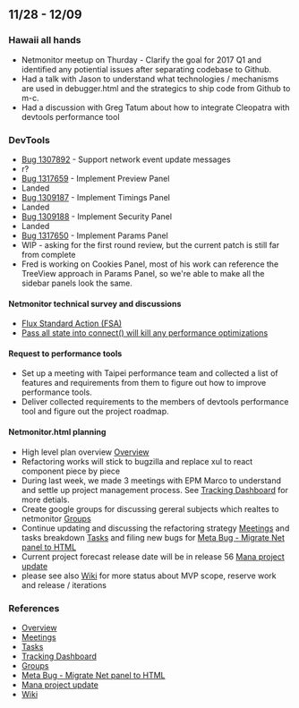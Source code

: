## 11/28 - 12/09

### Hawaii all hands

* Netmonitor meetup on Thurday - Clarify the goal for 2017 Q1 and identified any potiential issues after separating codebase to Github.
* Had a talk with Jason to understand what technologies / mechanisms are used in debugger.html and the strategics to ship code from Github to m-c.
* Had a discussion with Greg Tatum about how to integrate Cleopatra with devtools performance tool

### DevTools
* [Bug 1307892](https://bugzilla.mozilla.org/show_bug.cgi?id=1307892) - Support network event update messages 
 * r?
* [Bug 1317659](https://bugzilla.mozilla.org/show_bug.cgi?id=1317659) - Implement Preview Panel
 * Landed
* [Bug 1309187](https://bugzilla.mozilla.org/show_bug.cgi?id=1309187) - Implement Timings Panel
 * Landed
* [Bug 1309188](https://bugzilla.mozilla.org/show_bug.cgi?id=1317659) - Implement Security Panel
 * Landed
* [Bug 1317650](https://bugzilla.mozilla.org/show_bug.cgi?id=1317650) - Implement Params Panel
 * WIP - asking for the first round review, but the current patch is still far from complete
 * Fred is working on Cookies Panel, most of his work can reference the TreeView approach in Params Panel, so we're able to make all the sidebar panels look the same.

#### Netmonitor technical survey and discussions

* [Flux Standard Action (FSA)](https://groups.google.com/a/mozilla.com/forum/#!msg/netmonitor/CcIgCLLukVc/3lZtlJJgAwAJ)
* [Pass all state into connect() will kill any performance optimizations](https://groups.google.com/a/mozilla.com/forum/#!topic/netmonitor/Oq8MyZ7tfDk)

#### Request to performance tools
 * Set up a meeting with Taipei performance team and collected a list of features and requirements from them to figure out how to improve performance tools.
 * Deliver collected requirements to the members of devtools performance tool and figure out the project roadmap.

#### Netmonitor.html planning
 * High level plan overview [Overview]
 * Refactoring works will stick to bugzilla and replace xul to react component piece by piece
 * During last week, we made 3 meetings with EPM Marco to understand and settle up project management process. See [Tracking Dashboard] for more detials.
 * Create google groups for discussing gereral subjects which realtes to netmonitor [Groups]
 * Continue updating and discussing the refactoring strategy [Meetings] and tasks breakdown [Tasks] and filing new bugs for [Meta Bug - Migrate Net panel to HTML]
 * Current project forecast release date will be in release 56 [Mana project update]
 * please see also [Wiki] for more status about MVP scope, reserve work and release / iterations

### References
* [Overview]
* [Meetings]
* [Tasks]
* [Tracking Dashboard]
* [Groups]
* [Meta Bug - Migrate Net panel to HTML]
* [Mana project update]
* [Wiki]

[Overview]: https://docs.google.com/document/d/19lyV04YtfX9X5ev2rhFeIuQPaVApgl8qdFpe4Rw4Np4/edit?usp=sharing
[Meetings]: https://docs.google.com/a/mozilla.com/document/d/1FneFiHkLMJjWFhFYI13IWlr02W5mCRsEqZQPUJHWmSU/edit?usp=sharing
[Tasks]: https://docs.google.com/document/d/1NUiCCwDutuuNQhKXYnBFt28LX0qFIylgXwmxHeuRKtY/edit?usp=sharing
[Tracking Dashboard]: https://docs.google.com/spreadsheets/d/17BXGCnQ5AFew1BBhXXsBxP3G_JpyLMow8HjEcivvEZQ/edit?usp=sharing
[Groups]: https://groups.google.com/a/mozilla.com/forum/#!forum/netmonitor
[Meta Bug - Migrate Net panel to HTML]: https://bugzilla.mozilla.org/show_bug.cgi?id=1307743
[Mana project update]: https://mana.mozilla.org/wiki/display/PM/Netmonitor+Project+Update
[Wiki]: https://wiki.mozilla.org/DevTools/Netmonitor
